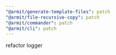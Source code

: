 ```yaml
---
"@armit/generate-template-files": patch
"@armit/file-recursive-copy": patch
"@armit/commander": patch
"@armit/cli": patch
---
```


refactor logger
